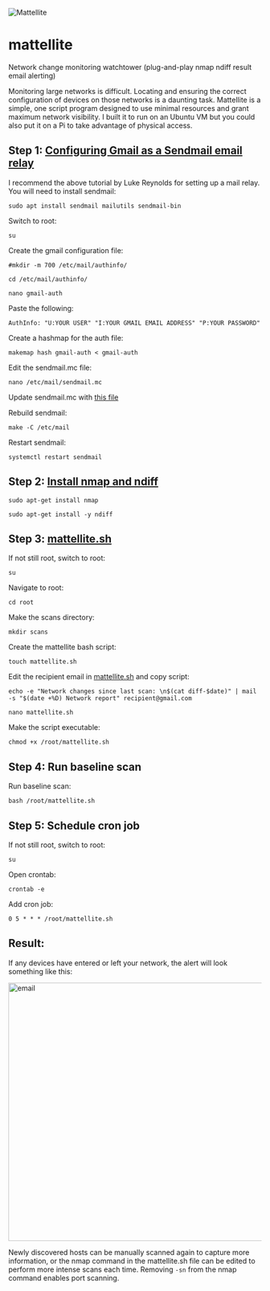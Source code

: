 ![Mattellite](https://user-images.githubusercontent.com/104172903/193669747-a0ab9855-4a38-4901-b46c-5ece9d23dfd0.png)
# mattellite
Network change monitoring watchtower (plug-and-play nmap ndiff result email alerting)

Monitoring large networks is difficult. Locating and ensuring the correct configuration of devices on those networks is a daunting task.
Mattellite is a simple, one script program designed to use minimal resources and grant maximum network visibility. I built it to run on an Ubuntu VM but you could also put it on a Pi to take advantage of physical access.

## Step 1: [Configuring Gmail as a Sendmail email relay](https://linuxconfig.org/configuring-gmail-as-sendmail-email-relay)
I recommend the above tutorial by Luke Reynolds for setting up a mail relay.
You will need to install sendmail:

`sudo apt install sendmail mailutils sendmail-bin`

Switch to root:

`su`

Create the gmail configuration file:

`#mkdir -m 700 /etc/mail/authinfo/`

`cd /etc/mail/authinfo/`

`nano gmail-auth`

Paste the following:

`AuthInfo: "U:YOUR USER" "I:YOUR GMAIL EMAIL ADDRESS" "P:YOUR PASSWORD"`

Create a hashmap for the auth file:

`makemap hash gmail-auth < gmail-auth`

Edit the sendmail.mc file:

`nano /etc/mail/sendmail.mc`

Update sendmail.mc with [this file](https://github.com/endgrid/mattellite/blob/main/sendmail.mc)

Rebuild sendmail:

`make -C /etc/mail`

Restart sendmail:

`systemctl restart sendmail`

## Step 2: [Install nmap and ndiff](https://nmap.org/)

`sudo apt-get install nmap`

`sudo apt-get install -y ndiff`

## Step 3: [mattellite.sh](https://github.com/endgrid/mattellite/blob/main/mattellite.sh)

If not still root, switch to root:

`su`

Navigate to root:

`cd root`

Make the scans directory:

`mkdir scans`

Create the mattellite bash script:

`touch mattellite.sh`

Edit the recipient email in [mattellite.sh](https://github.com/endgrid/mattellite/blob/main/mattellite.sh) and copy script:

`echo -e "Network changes since last scan: \n$(cat diff-$date)" | mail -s "$(date +%D) Network report" recipient@gmail.com`

`nano mattellite.sh`

Make the script executable:

`chmod +x /root/mattellite.sh`

## Step 4: Run baseline scan

Run baseline scan:

`bash /root/mattellite.sh`

## Step 5: Schedule cron job

If not still root, switch to root:

`su`

Open crontab:

`crontab -e`

Add cron job:

`0 5 * * * /root/mattellite.sh`

## Result:

If any devices have entered or left your network, the alert will look something like this:

<img width="514" alt="email" src="https://user-images.githubusercontent.com/104172903/193688529-a610e050-289f-45ce-a913-b9a5f8103687.png">

Newly discovered hosts can be manually scanned again to capture more information, or the nmap command in the mattellite.sh file can be edited to perform more intense scans each time. Removing `-sn` from the nmap command enables port scanning.

